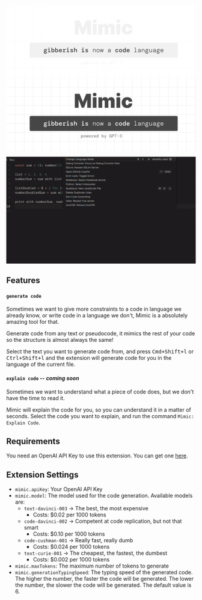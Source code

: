 <div align="center">

![](./assets/banner-dark.png#gh-dark-mode-only)
![](./assets/banner-light.png#gh-light-mode-only)

</div>

![](./assets/demo.gif)

## Features

#### `generate code`
Sometimes we want to give more constraints to a code in language we already know, or write code in a language we don't, Mimic is a absolutely amazing tool for that. 

Generate code from any text or pseudocode, it mimics the rest of your code so the structure is almost always the same!

Select the text you want to generate code from, and press <kbd>Cmd+Shift+l</kbd> or <kbd>Ctrl+Shift+l</kbd> and the extension will generate code for you in the language of the current file.

#### `explain code` -- *coming soon*
Sometimes we want to understand what a piece of code does, but we don't have the time to read it. 

Mimic will explain the code for you, so you can understand it in a matter of seconds. Select the code you want to explain, and run the command `Mimic: Explain Code`.

## Requirements

You need an OpenAI API Key to use this extension. You can get one [here](https://beta.openai.com/).

## Extension Settings

* `mimic.apiKey`: Your OpenAI API Key
* `mimic.model`: The model used for the code generation. Available models are:
    * `text-davinci-003` → The best, the most expensive
        * Costs: $0.02 per 1000 tokens
    * `code-davinci-002` → Competent at code replication, but not that smart
        * Costs: $0.10 per 1000 tokens
    * `code-cushman-001` → Really fast, really dumb
        * Costs: $0.024 per 1000 tokens
    * `text-curie-001` → The cheapest, the fastest, the dumbest
        * Costs: $0.002 per 1000 tokens
* `mimic.maxTokens`: The maximum number of tokens to generate
* `mimic.generationTypingSpeed`: The typing speed of the generated code. The higher the number, the faster the code will be generated. The lower the number, the slower the code will be generated. The default value is 6.
